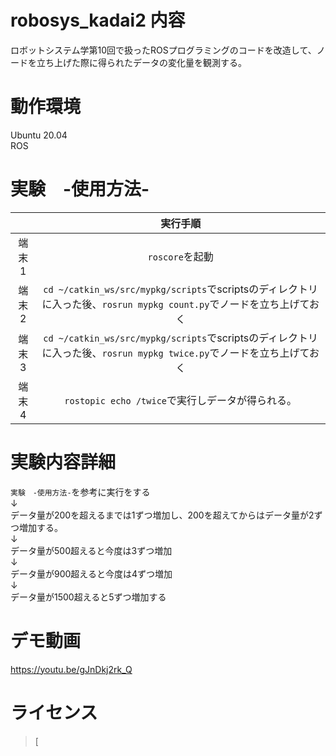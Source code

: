 # robosys_kadai2 内容  
ロボットシステム学第10回で扱ったROSプログラミングのコードを改造して、ノードを立ち上げた際に得られたデータの変化量を観測する。  

# 動作環境  
Ubuntu 20.04  
ROS  

# 実験　-使用方法-   
|       |      実行手順      |  
|:-----:|:-----------------:|  
| 端末1 |  `roscore`を起動     |  
| 端末2 | `cd ~/catkin_ws/src/mypkg/scripts`でscriptsのディレクトリに入った後、`rosrun mypkg count.py`でノードを立ち上げておく|  
| 端末3 | `cd ~/catkin_ws/src/mypkg/scripts`でscriptsのディレクトリに入った後、`rosrun mypkg twice.py`でノードを立ち上げておく|  
| 端末4 | `rostopic echo /twice`で実行しデータが得られる。|  

# 実験内容詳細  
`実験　-使用方法-`を参考に実行をする  
              ↓  
データ量が200を超えるまでは1ずつ増加し、200を超えてからはデータ量が2ずつ増加する。  
              ↓  
データ量が500超えると今度は3ずつ増加  
              ↓  
データ量が900超えると今度は4ずつ増加  
              ↓  
データ量が1500超えると5ずつ増加する  

# デモ動画  
https://youtu.be/gJnDkj2rk_Q  

# ライセンス  
> [
